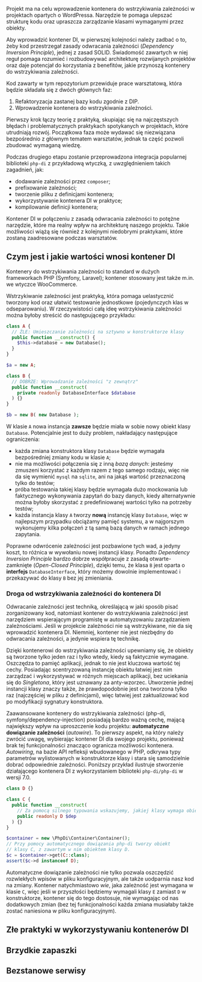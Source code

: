 Projekt ma na celu wprowadzenie kontenera do wstrzykiwania zależności w projektach opartych o WordPressa. Narzędzie te pomaga ulepszać strukturę kodu oraz upraszcza zarządzanie klasami wymaganymi przez obiekty.

Aby wprowadzić kontener DI, w pierwszej kolejności należy zadbać o to, żeby kod przestrzegał zasady odwracania zależności (*Dependency Inversion Principle*), jednej z zasad SOLID. Świadomość zawartych w niej reguł pomaga rozumieć i rozbudowywać architekturę rozwijanych projektów oraz daje potencjał do korzystania z benefitów, jakie przynoszą kontenery do wstrzykiwania zależności.

Kod zawarty w tym repozytorium przewiduje prace warsztatową, która będzie składała się z dwóch głównych faz:

1. Refaktoryzacja zastanej bazy kodu zgodnie z DIP.
1. Wprowadzenie kontenera do wstrzykiwania zależności.

Pierwszy krok łączy teorię z praktyką, skupiając się na najczęstszych błędach i problematycznych praktykach spotykanych w projektach, które utrudniają rozwój. Początkowa faza może wydawać się niezwiązana bezpośrednio z głównym tematem warsztatów, jednak ta część pozwoli zbudować wymaganą wiedzę.

Podczas drugiego etapu zostanie przeprowadzona integracja popularnej biblioteki `php-di` z przykładową wtyczką, z uwzględnieniem takich zagadnień, jak:

- dodawanie zależności przez `composer`;
- prefixowanie zależności;
- tworzenie pliku z definicjami kontenera;
- wykorzystywanie kontenera DI w praktyce;
- kompilowanie definicji kontenera;

Kontener DI w połączeniu z zasadą odwracania zależności to potężne narzędzie, które ma realny wpływ na architekturę naszego projektu. Takie możliwości wiążą się również z kolejnymi niedobrymi praktykami, które zostaną zaadresowane podczas warsztatów.

## Czym jest i jakie wartości wnosi kontener DI

Kontenery do wstrzykiwania zależności to standard w dużych frameworkach PHP (Symfony, Laravel); kontener stosowany jest także m.in. we wtyczce WooCommerce.

Wstrzykiwanie zależności jest praktyką, która pomaga uelastycznić tworzony kod oraz ułatwić testowanie jednostkowe (pojedynczych klas w odseparowaniu). W rzeczywistości całą ideę wstrzykiwania zależności można byłoby streścić do następującego przykładu:

```php
class A {
  // ŹLE: Umieszczanie zależności na sztywno w konstruktorze klasy
  public function __construct() {
    $this->database = new Database();
  }
}

$a = new A;

class B {
  // DOBRZE: Wprowadzanie zależności "z zewnątrz"
  public function __construct(
    private readonly DatabaseInterface $database
  ) {}
}

$b = new B( new Database );
```

W klasie `A` nowa instancja **zawsze** będzie miała w sobie nowy obiekt klasy `Database`. Potencjalnie jest to duży problem, nakładający następujące ograniczenia:

- każda zmiana konstruktora klasy `Database` będzie wymagała bezpośredniej zmiany kodu w klasie `A`;
- nie ma możliwości połączenia się z inną *bazą danych*: jesteśmy zmuszeni korzystać z każdym razem z tego samego rodzaju, więc nie da się wymienić `mysql` na `sqlite`, ani na jakąś wartość przeznaczoną tylko do testów;
- próba testowania takiej klasy będzie wymagała dużo mockowania lub faktycznego wykonywania zapytań do bazy danych, kiedy alternatywnie można byłoby skorzystać z predefiniowanej wartości tylko na potrzeby testów;
- każda instancja klasy `A` tworzy **nową** instancję klasy `Database`, więc w najlepszym przypadku obciążamy pamięć systemu, a w najgorszym wykonujemy kilka połączeń z tą samą bazą danych w ramach jednego zapytania.

Poprawne odwrócenie zależności jest pozbawione tych wad, a jedyny koszt, to różnica w wywołaniu nowej instancji klasy. Ponadto *Dependency Inversion Principle* bardzo dobrze współpracuje z zasadą otwarte-zamknięte (*Open-Closed Principle*), dzięki temu, że klasa `B` jest oparta o **interfejs** `DatabaseInterface`, który możemy dowolnie implementować i przekazywać do klasy `B` bez jej zmieniania.

### Droga od wstrzykiwania zależności do kontenera DI

Odwracanie zależności jest techniką, określającą w jaki sposób pisać zorganizowany kod, natomiast kontener do wstrzykiwania zależności jest narzędziem wspierającym programistę w automatyzowaniu zarządzaniem zależnościami. Jeśli w projekcie zależności nie są wstrzykiwane, nie da się wprowadzić kontenera DI. Niemniej, kontener nie jest niezbędny do odwracania zależności, a jedynie wspiera tę technikę.

Dzięki kontenerowi do wstrzykiwania zależności upewniamy się, że obiekty są tworzone tylko jeden raz i tylko wtedy, kiedy są faktycznie wymagane. Oszczędza to pamięć aplikacji, jednak to nie jest kluczowa wartość tej cechy. Posiadając scentryzowaną instancję obiektu łatwiej jest nim zarządzać i wykorzystywać w różnych miejscach aplikacji, bez uciekania się do *Singletona*, który jest uznawany za anty-wzorzec. Utworzenie jednej instancji klasy znaczy także, że prawdopodobnie jest ona tworzona tylko raz (najczęściej w pliku z definicjami), więc łatwiej jest zaktualizować kod po modyfikacji sygnatury konstruktora.

Zaawansowane kontenery do wstrzykiwania zależności (php-di, symfony/dependency-injection) posiadają bardzo ważną cechę, mającą największy wpływ na uproszczenie kodu projektu: **automatyczne dowiązanie zależności** (*autowire*). To pierwszy aspekt, na który należy zwrócić uwagę, wybierając kontener DI dla swojego projektu, ponieważ brak tej funkcjonalności znacząco ogranicza możliwości kontenera. *Autowiring*, na bazie API refleksji wbudowanego w PHP, odkrywa typy parametrów wylistowanych w konstruktorze klasy i stara się samodzielnie dobrać odpowiednie zależności. Poniższy przykład ilustruje stworzenie działającego kontenera DI z wykorzystaniem biblioteki `php-di/php-di` w wersji 7.0.

```php
class D {}

class C {
  public function __construct(
    // Za pomocą silnego typowania wskazujemy, jakiej klasy wymaga obiekt.
    public readonly D $dep
  ) {}
}

$container = new \PhpDi\Container\Container();
// Przy pomocy automatycznego dowiązania php-di tworzy obiekt
// klasy C, z zawartym w nim obiektem klasy D.
$c = $container->get(C::class);
assert($c->d instanceof D);
```

Automatyczne dowiązanie zależności nie tylko pozwala oszczędzić rozwlekłych wpisów w pliku konfiguracyjnym, ale także uodparnia nasz kod na zmiany. Kontener natychmiastowo *wie*, jaka zależność jest wymagana w klasie `C`, więc jeśli w przyszłości będziemy wymagali klasy `E` zamiast `D` w konstruktorze, kontener się do tego dostosuje, nie wymagając od nas dodatkowych zmian (bez tej funkcjonalności każda zmiana musiałaby także zostać naniesiona w pliku konfiguracyjnym).

## Złe praktyki w wykorzystywaniu kontenerów DI

## Brzydkie zapaszki

## Bezstanowe serwisy
